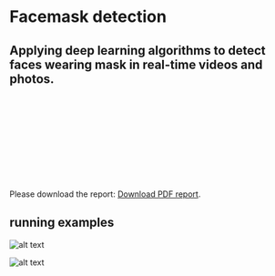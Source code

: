 # Facemask detection
## Applying deep learning algorithms to detect faces wearing mask in real-time videos and photos.

<object data="https://github.com/ismhack/computer_vision/blob/main/Facemask%20Detection%20Report.pdf?raw=true" type="application/pdf" width="700px" height="700px">
    <embed src="https://github.com/ismhack/computer_vision/blob/main/Facemask%20Detection%20Report.pdf?raw=true">
        <p>Please download the report: <a href="https://github.com/ismhack/computer_vision/blob/main/Facemask%20Detection%20Report.pdf?row=true">Download PDF report</a>.</p>
    </embed>
</object>

## running examples
![alt text](https://github.com/ismhack/computer_vision/blob/main/images/ezgif-2-613ed884f5.gif?raw=true)

![alt text](https://github.com/ismhack/computer_vision/blob/main/images/ezgif-2-863f48d5a1.gif?raw=true)


